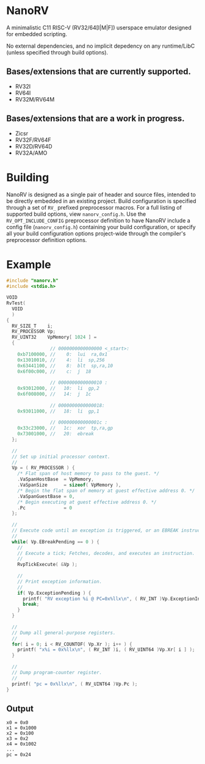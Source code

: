 # NanoRV
A minimalistic C11 RISC-V (RV32/64[I|M|F]) userspace emulator designed for embedded scripting.

No external dependencies, and no implicit depedency on any runtime/LibC (unless specified through build options).

## Bases/extensions that are currently supported.
* RV32I
* RV64I
* RV32M/RV64M

## Bases/extensions that are a work in progress.
* Zicsr
* RV32F/RV64F
* RV32D/RV64D
* RV32A/AMO

# Building
NanoRV is designed as a single pair of header and source files, intended to be directly embedded in an existing project.
Build configuration is specified through a set of `RV_` prefixed preprocessor macros. For a full listing of supported build options, view `nanorv_config.h`.
Use the `RV_OPT_INCLUDE_CONFIG` preprocessor definition to have NanoRV include a config file (`nanorv_config.h`) containing your build configuration,
or specify all your build configuration options project-wide through the compiler's preprocessor definition options.

# Example
```c
#include "nanorv.h"
#include <stdio.h>

VOID
RvTest(
  VOID
  )
{
  RV_SIZE_T    i;
  RV_PROCESSOR Vp;
  RV_UINT32    VpMemory[ 1024 ] =
  {
                // 0000000000000000 <_start>:
    0xb7100000, //    0:  lui  ra,0x1
    0x13010010, //    4:  li  sp,256
    0x63441100, //    8:  blt  sp,ra,10 
    0x6f00c000, //    c:  j  18 
    
                // 0000000000000010 :
    0x93012000, //   10:  li  gp,2
    0x6f008000, //   14:  j  1c 
    
                // 0000000000000018:
    0x93011000, //   18:  li  gp,1
    
                // 000000000000001c :
    0x33c23000, //   1c:  xor  tp,ra,gp
    0x73001000, //   20:  ebreak
  };
  
  //
  // Set up initial processor context.
  //
  Vp = ( RV_PROCESSOR ) {
    /* Flat span of host memory to pass to the guest. */
    .VaSpanHostBase  = VpMemory,
    .VaSpanSize      = sizeof( VpMemory ),
    /* Begin the flat span of memory at guest effective address 0. */
    .VaSpanGuestBase = 0, 
    /* Begin executing at guest effective address 0. */
    .Pc              = 0
  };
  
  //
  // Execute code until an exception is triggered, or an EBREAK instruction is hit.
  //
  while( Vp.EBreakPending == 0 ) {
    //
    // Execute a tick; Fetches, decodes, and executes an instruction.
    //
    RvpTickExecute( &Vp );
    
    //
    // Print exception information.
    //
    if( Vp.ExceptionPending ) {
      printf( "RV exception %i @ PC=0x%llx\n", ( RV_INT )Vp.ExceptionIndex, ( RV_UINT64 )Vp.Pc );
      break;
    }
  }
  
  //
  // Dump all general-purpose registers.
  //
  for( i = 0; i < RV_COUNTOF( Vp.Xr ); i++ ) {
    printf( "x%i = 0x%llx\n", ( RV_INT )i, ( RV_UINT64 )Vp.Xr[ i ] );
  }
  
  //
  // Dump program-counter register.
  //
  printf( "pc = 0x%llx\n", ( RV_UINT64 )Vp.Pc );
}
```
## Output
```
x0 = 0x0
x1 = 0x1000
x2 = 0x100
x3 = 0x2
x4 = 0x1002
...
pc = 0x24
```
